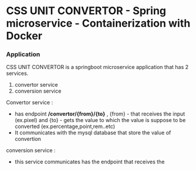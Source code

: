 # CSS UNIT CONVERTOR - Spring microservice - Containerization with Docker

### Application
CSS UNIT CONVERTOR is a springboot microservice application that has 2 services.
1. convertor service
2. conversion service 

Convertor service :

- has endpoint **/convertor/{from}/{to}** , {from}  - that receives the input (ex.pixel) and {to} - gets the value to which the value is suppose to be converted (ex.percentage,point,rem..etc)
- It communicates with the mysql database that store the value of convertion

conversion service :
- this service communicates has the endpoint that receives the 


